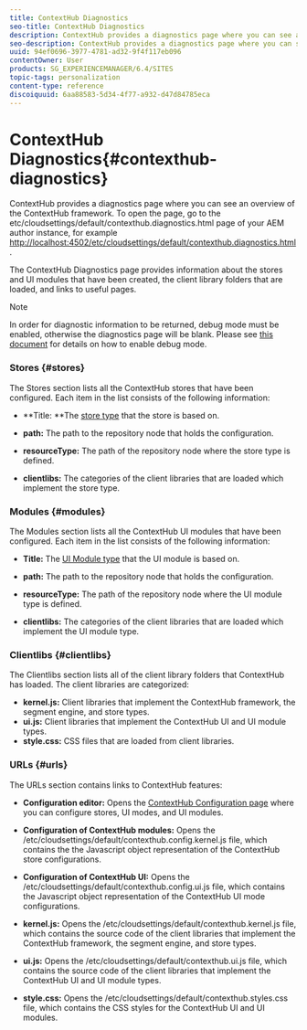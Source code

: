 ```yaml
---
title: ContextHub Diagnostics
seo-title: ContextHub Diagnostics
description: ContextHub provides a diagnostics page where you can see an overview of the ContextHub framework
seo-description: ContextHub provides a diagnostics page where you can see an overview of the ContextHub framework
uuid: 94ef0696-3977-4781-ad32-9f4f117eb096
contentOwner: User
products: SG_EXPERIENCEMANAGER/6.4/SITES
topic-tags: personalization
content-type: reference
discoiquuid: 6aa88583-5d34-4f77-a932-d47d84785eca
---
```


# ContextHub Diagnostics{#contexthub-diagnostics}

ContextHub provides a diagnostics page where you can see an overview of the ContextHub framework. To open the page, go to the etc/cloudsettings/default/contexthub.diagnostics.html page of your AEM author instance, for example [http://localhost:4502/etc/cloudsettings/default/contexthub.diagnostics.html](http://localhost:4502/etc/cloudsettings/default/contexthub.diagnostics.html).

The ContextHub Diagnostics page provides information about the stores and UI modules that have been created, the client library folders that are loaded, and links to useful pages.

>[!NOTE]
>
>In order for diagnostic information to be returned, debug mode must be enabled, otherwise the diagnostics page will be blank. Please see [this document](../../../sites/administering/using/contexthub-config.md#debugging-contexthub) for details on how to enable debug mode.

### Stores {#stores}

The Stores section lists all the ContextHub stores that have been configured. Each item in the list consists of the following information:

* **Title: **The [store type](../../../sites/developing/using/ch-samplestores.md) that the store is based on.

* **path:** The path to the repository node that holds the configuration.
* **resourceType:** The path of the repository node where the store type is defined.
* **clientlibs:** The categories of the client libraries that are loaded which implement the store type.

### Modules {#modules}

The Modules section lists all the ContextHub UI modules that have been configured. Each item in the list consists of the following information:

* **Title:** The [UI Module type](../../../sites/developing/using/ch-samplemodules.md) that the UI module is based on.

* **path:** The path to the repository node that holds the configuration.
* **resourceType:** The path of the repository node where the UI module type is defined.
* **clientlibs:** The categories of the client libraries that are loaded which implement the UI module type.

### Clientlibs {#clientlibs}

The Clientlibs section lists all of the client library folders that ContextHub has loaded. The client libraries are categorized:

* **kernel.js:** Client libraries that implement the ContextHub framework, the segment engine, and store types.
* **ui.js:** Client libraries that implement the ContextHub UI and UI module types.
* **style.css:** CSS files that are loaded from client libraries.

### URLs {#urls}

The URLs section contains links to ContextHub features:

* **Configuration editor:** Opens the [ContextHub Configuration page](../../../sites/administering/using/contexthub-config.md) where you can configure stores, UI modes, and UI modules.

* **Configuration of ContextHub modules:** Opens the /etc/cloudsettings/default/contexthub.config.kernel.js file, which contains the the Javascript object representation of the ContextHub store configurations.
* **Configuration of ContextHub UI:** Opens the /etc/cloudsettings/default/contexthub.config.ui.js file, which contains the Javascript object representation of the ContextHub UI mode configurations.
* **kernel.js:** Opens the /etc/cloudsettings/default/contexthub.kernel.js file, which contains the source code of the client libraries that implement the ContextHub framework, the segment engine, and store types.
* **ui.js:** Opens the /etc/cloudsettings/default/contexthub.ui.js file, which contains the source code of the client libraries that implement the ContextHub UI and UI module types.
* **style.css:** Opens the /etc/cloudsettings/default/contexthub.styles.css file, which contains the CSS styles for the ContextHub UI and UI modules.

